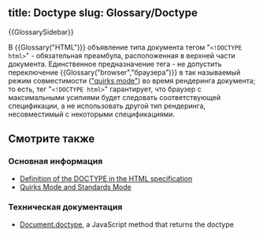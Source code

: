 <!DOCTYPE html>
title: Doctype
slug: Glossary/Doctype
---

{{GlossarySidebar}}

В {{Glossary("HTML")}} объявление типа документа тегом "`<!DOCTYPE html>`" - обязательная преамбула, расположенная в верхней части документа. Единственное предназначение тега - не допустить переключение {{Glossary("browser","браузера")}} в так называемый режим совместимости (["quirks mode"](/ru/docs/Quirks_Mode_and_Standards_Mode)) во время рендеринга документа; то есть, тег "`<!DOCTYPE html>`" гарантирует, что браузер с максимальными усилиями будет следовать соответствующей спецификации, а не использовать другой тип рендеринга, несовместимый с некоторыми спецификациями.

## Смотрите также

### Основная информация

- [Definition of the DOCTYPE in the HTML specification](https://html.spec.whatwg.org/multipage/syntax.html#the-doctype)
- [Quirks Mode and Standards Mode](/ru/docs/Quirks_Mode_and_Standards_Mode)

### Техническая документация

- [Document.doctype](/ru/docs/Web/API/Document/doctype), a JavaScript method that returns the doctype
